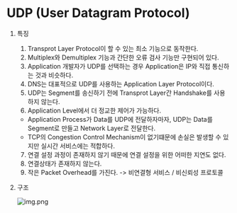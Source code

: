 # UDP (User Datagram Protocol)

1. 특징
   1. Transprot Layer Protocol이 할 수 있는 최소 기능으로 동작한다.
   2. Multiplex와 Demultiplex 기능과 간단한 오류 검사 기능만 구현되어 있다.
   3. Application 개발자가 UDP를 선택하는 경우 Application은 IP와 직접 통신하는 것과 비슷하다.
   4. DNS는 대표적으로 UDP를 사용하는 Application Layer Protocol이다.
   5. UDP는 Segment를 송신하기 전에 Transprot Layer간 Handshake를 사용하지 않는다.
   6. Application Level에서 더 정교한 제어가 가능하다.
    - Application Process가 Data를 UDP에 전달하자마자, UDP는 Data를 Segment로 만들고 Network Layer로 전달한다.
    - TCP의 Congestion Control Mechanism이 없기떄문에 손실은 발생할 수 있지만 실시간 서비스에는 적합하다.
   7. 연결 설정 과정이 존재하지 않기 때문에 연결 설정을 위한 어떠한 지연도 없다.
   8. 연결상태가 존재하지 않는다.
   9. 작은 Packet Overhead를 가진다.
-> 비연결형 서비스 / 비신뢰성 프로토콜
2. 구조

    ![img.png](../img/img.png)